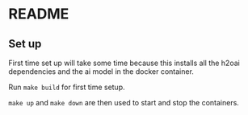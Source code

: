 # README

## Set up
First time set up will take some time because this installs all the h2oai dependencies and the ai model in the docker container.

Run `make build` for first time setup.

`make up` and `make down` are then used to start and stop the containers.
